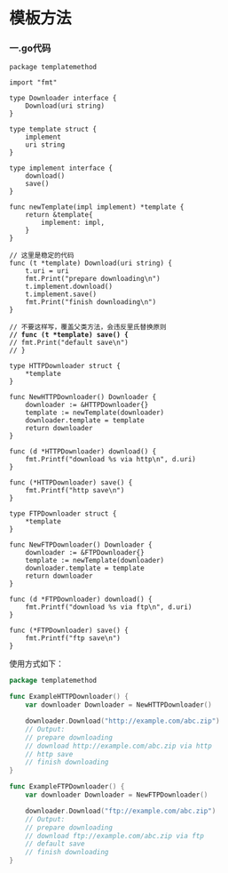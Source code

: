 # 模板方法

### 一.go代码

<pre class="language-go" data-line-numbers><code class="lang-go">package templatemethod

import "fmt"

type Downloader interface {
	Download(uri string)
}

type template struct {
	implement
	uri string
}

type implement interface {
	download()
	save()
}

func newTemplate(impl implement) *template {
	return &#x26;template{
		implement: impl,
	}
}

// 这里是稳定的代码
func (t *template) Download(uri string) {
	t.uri = uri
	fmt.Print("prepare downloading\n")
	t.implement.download()
	t.implement.save()
	fmt.Print("finish downloading\n")
}

// 不要这样写，覆盖父类方法，会违反里氏替换原则
<strong>// func (t *template) save() {
</strong>//	fmt.Print("default save\n")
// }

type HTTPDownloader struct {
	*template
}

func NewHTTPDownloader() Downloader {
	downloader := &#x26;HTTPDownloader{}
	template := newTemplate(downloader)
	downloader.template = template
	return downloader
}

func (d *HTTPDownloader) download() {
	fmt.Printf("download %s via http\n", d.uri)
}

func (*HTTPDownloader) save() {
	fmt.Printf("http save\n")
}

type FTPDownloader struct {
	*template
}

func NewFTPDownloader() Downloader {
	downloader := &#x26;FTPDownloader{}
	template := newTemplate(downloader)
	downloader.template = template
	return downloader
}

func (d *FTPDownloader) download() {
	fmt.Printf("download %s via ftp\n", d.uri)
}

func (*FTPDownloader) save() {
	fmt.Printf("ftp save\n")
}
</code></pre>

使用方式如下：

```go
package templatemethod

func ExampleHTTPDownloader() {
	var downloader Downloader = NewHTTPDownloader()

	downloader.Download("http://example.com/abc.zip")
	// Output:
	// prepare downloading
	// download http://example.com/abc.zip via http
	// http save
	// finish downloading
}

func ExampleFTPDownloader() {
	var downloader Downloader = NewFTPDownloader()

	downloader.Download("ftp://example.com/abc.zip")
	// Output:
	// prepare downloading
	// download ftp://example.com/abc.zip via ftp
	// default save
	// finish downloading
}
```

